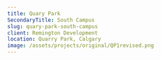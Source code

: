 ```yaml
---
title: Quary Park
SecondaryTitle: South Campus
slug: quary-park-south-campus
client: Remington Development
location: Quarry Park, Calgary
image: /assets/projects/original/QP1revised.png
---
```

